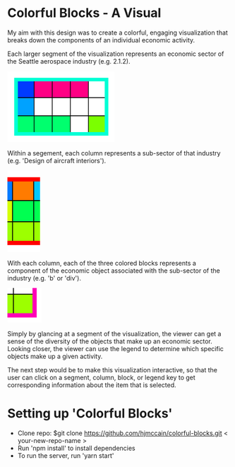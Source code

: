 # Colorful Blocks - A Visual

My aim with this design was to create a colorful, engaging visualization that breaks down the components of an individual economic activity.

Each larger segment of the visualization represents an economic sector of the Seattle aerospace industry (e.g. 2.1.2).

![Section](https://github.com/hjmccain/colorful-blocks/blob/master/public/section.png)

Within a segement, each column represents a sub-sector of that industry (e.g. 'Design of aircraft interiors').

  ![Subsection](https://github.com/hjmccain/colorful-blocks/blob/master/public/subsection.png)

With each column, each of the three colored blocks represents a component of the economic object associated with the sub-sector of the industry (e.g. 'b' or 'div').

  ![Object element](https://github.com/hjmccain/colorful-blocks/blob/master/public/object.png)

Simply by glancing at a segment of the visualization, the viewer can get a sense of the diversity of the objects that make up an economic sector. Looking closer, the viewer can use the legend to determine which specific objects make up a given activity.

The next step would be to make this visualization interactive, so that the user can click on a segment, column, block, or legend key to get corresponding information about the item that is selected.

# Setting up 'Colorful Blocks'

* Clone repo: $git clone https://github.com/hjmccain/colorful-blocks.git < your-new-repo-name >
* Run 'npm install' to install dependencies
* To run the server, run 'yarn start'
